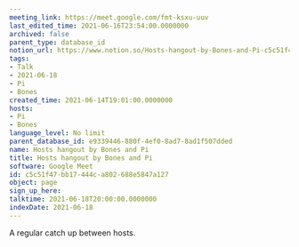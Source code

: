 ```yaml
---
meeting_link: https://meet.google.com/fmt-ksxu-uuv
last_edited_time: 2021-06-16T23:54:00.0000000
archived: false
parent_type: database_id
notion_url: https://www.notion.so/Hosts-hangout-by-Bones-and-Pi-c5c51f47bb17444ca802688e5847a127
tags:
- Talk
- 2021-06-18
- Pi
- Bones
created_time: 2021-06-14T19:01:00.0000000
hosts:
- Pi
- Bones
language_level: No limit
parent_database_id: e9339446-880f-4ef0-8ad7-8ad1f507dded
name: Hosts hangout by Bones and Pi
title: Hosts hangout by Bones and Pi
software: Google Meet
id: c5c51f47-bb17-444c-a802-688e5847a127
object: page
sign_up_here: 
talktime: 2021-06-18T20:00:00.0000000
indexDate: 2021-06-18
---
```


A regular catch up between hosts.


